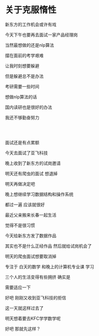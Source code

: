 <h1>关于克服惰性</h1>

新东方的工作机会或许有戏

今天下午也要再去面试一家产品经理岗

当然最想做的还是nlp算法

摆在面前的考学艰难

让我时刻想要躲避

但是躲避总不是办法

考研需要一些时间

想做nlp算法的话

国内读研也是很好的办法

我还不够勤奋努力

<br><br>

面试还是有点累额

今天去面试了亚飞科技

晚上收到了新东方的试岗邀请

明天还有爬虫的面试 想退掉

明天再做决定吧

晚上想继续学习数据结构和操作系统

都过一遍 应该就很好

最近父亲搬来长春一起生活

觉得不是很习惯

今天给新东方发了数据作品

其实也不是什么正经作品 然后就给试岗机会了

明天的爬虫面试想要取消掉

专注于 白天的数学 和晚上的计算机专业课 学习

三个人的生活变得有些拥挤 确实是

需要适应一下

好吧 刚刚又收到亚飞科技的拒信

这一天就这样过去了

明天想着要去KFC学学数学呢

好吧 那就先这样？